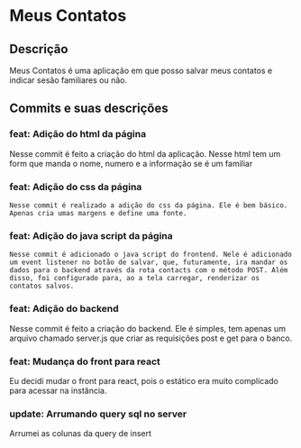 # Meus Contatos

## Descrição

   Meus Contatos é uma aplicação em que posso salvar meus contatos e indicar sesão familiares ou não.


## Commits e suas descrições 

### feat: Adição do html da página 

   Nesse commit é feito a criação do html da aplicação. Nesse html tem um form que manda o nome, numero e a informação se é um familiar

### feat: Adição do css da página

    Nesse commit é realizado a adição do css da página. Ele é bem básico. Apenas cria umas margens e define uma fonte.

### feat: Adição do java script da página

    Nesse commit é adicionado o java script do frontend. Nele é adicionado um event listener no botão de salvar, que, futuramente, ira mandar os dados para o backend através da rota contacts com o método POST. Além disso, foi configurado para, ao a tela carregar, renderizar os contatos salvos. 

### feat: Adição do backend

   Nesse commit é feito a criação do backend. Ele é simples, tem apenas um arquivo chamado server.js que criar as requisições post e get para o banco.

### feat: Mudança do front para react

   Eu decidi mudar o front para react, pois o estático era muito complicado para acessar na instância.

### update: Arrumando query sql no server

   Arrumei as colunas da query de insert